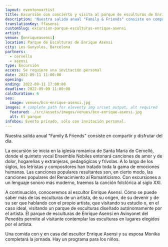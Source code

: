 ```yaml
---
layout: eventonoartist
title: Excursión con concierto y visita al parque de esculturas de Enrique Asensi
description: 'Nuestra salida anual "Family & Friends" consiste en compartir y disfrutar del día.'
translationKey: ffasensi
customSlug: excursion-parque-esculturas-enrique-asensi
artist:
venue: [enriqueasensi]
location: Parque de Esculturas de Enrique Asensi
city: Les Gunyoles, Barcelona
partners:
  - cervello
  - asensi
type: Excursión
access: Se requiere una invitación personal
date: 2022-09-11 11:00:00
opening:
ending: 2022-09-11 17:00:00
deadline: 2022-09-09 11:00:00
calcDuration: 6
seo:
  image: venues/bcn-enrique-asensi.jpg
images: # complete path for eleventy img srcset output, alt required
  featured: ./src/assets/images/venues/bcn-enrique-asensi.jpg
  alt: El parque
infobox: Evento privado, sólo con invitación personal.
---
```


Nuestra salida anual "Family & Friends" consiste en compartir y disfrutar del día.

La excursión se inicia en la iglesia románica de Santa María de Cervelló, donde el quinteto vocal Ensemble Nobiles entonará canciones de amor y de dolor, hogareñas y extranjeras, pedagógicas y frívolas. A lo largo de los siglos, los letristas y compositores han tratado toda la gama de emociones humanas. Las canciones populares resultantes son, en cierto modo, las canciones populares del Renacimiento al Romanticismo. Con excursiones a un lenguaje sonoro más moderno, traemos la canción folclórica al siglo XXI.

A continuación, conoceremos al escultor Enrique Asensi. Cómo se puede saber más de las esculturas de un artista, de su origen, de su devenir y de su ser que hablando con el propio artista, que visitando su estudio o, en el caso ideal, visitando un parque de esculturas diseñado autónomamente por el artista. El parque de esculturas de Enrique Asensi en Avinyonet del Penedès permite al visitante contemplar las esculturas en lugares elegidos por el artista.

Una comida con y en casa del escultor Enrique Asensi y su esposa Monika completará la jornada.
Hay un programa para los niños.
